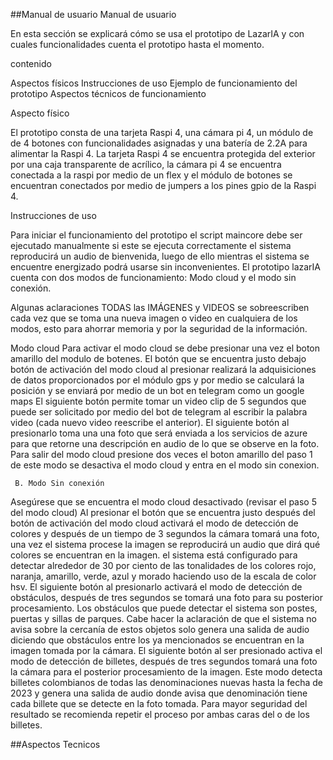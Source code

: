 ##Manual de usuario
Manual de usuario 

En esta sección se explicará cómo se usa el prototipo de LazarIA y con cuales funcionalidades cuenta el prototipo hasta el momento. 

contenido 

Aspectos físicos 
Instrucciones de uso 
Ejemplo de funcionamiento del prototipo
Aspectos técnicos de funcionamiento


Aspecto físico 

El prototipo consta de una tarjeta Raspi 4, una cámara pi 4, un módulo de de 4 botones con funcionalidades asignadas y  una batería de 2.2A para alimentar la Raspi 4.  La tarjeta Raspi 4 se encuentra protegida del exterior por una caja transparente de acrílico, la cámara pi 4 se encuentra conectada a la raspi por medio de un flex y el módulo de botones se encuentran conectados por medio de jumpers a los pines gpio de la Raspi 4.

Instrucciones de uso 

Para iniciar el funcionamiento del prototipo el script maincore debe ser ejecutado manualmente si este se ejecuta correctamente el sistema reproducirá un audio de bienvenida, luego de ello mientras el sistema se encuentre energizado podrá usarse sin inconvenientes. El prototipo lazarIA cuenta con dos modos de funcionamiento: Modo cloud y el modo sin conexión.


Algunas aclaraciones TODAS las IMÁGENES y VIDEOS se sobreescriben cada vez que se toma una nueva imagen o video en cualquiera de los modos, esto para ahorrar memoria y por la seguridad de la información.

Modo cloud 
Para activar el modo cloud se debe presionar una vez el boton amarillo del modulo de botenes. 
El botón que se encuentra justo debajo botón de activación del modo cloud al presionar realizará la adquisiciones de datos proporcionados por el módulo gps y por medio se calculará la posición y se enviará por medio de un bot en telegram como un google maps 
El siguiente botón permite tomar un video clip de 5 segundos que puede ser solicitado por medio del  bot de telegram al escribir la palabra video (cada nuevo video reescribe el anterior). 
El siguiente botón al presionarlo toma una una foto que será enviada a los servicios de azure para que retorne una descripción en audio de lo que se observe en la foto.
Para salir del modo cloud presione dos veces el boton amarillo del paso 1 de este modo se desactiva el modo cloud y entra en el modo sin conexion.

     B. Modo Sin conexión 
Asegúrese que se encuentra el modo cloud desactivado (revisar el paso 5 del modo cloud)
Al presionar el botón que se encuentra justo después del botón de activación del modo cloud activará el modo de detección de colores y después de un tiempo de 3 segundos la cámara tomará una foto, una vez el sistema procese la imagen se reproducirá un audio que dirá qué colores se encuentran en la imagen. el sistema está configurado para detectar alrededor de 30 por ciento de las tonalidades de los colores rojo, naranja, amarillo, verde, azul  y morado haciendo uso de la escala de color hsv.
El siguiente botón al presionarlo activará el modo de detección de obstáculos, después de tres segundos se tomará una foto para su posterior procesamiento. Los obstáculos que puede detectar el sistema son postes, puertas y sillas de parques. Cabe hacer la aclaración de que el sistema no avisa sobre la cercanía de estos objetos solo genera una salida de audio diciendo que obstáculos entre los ya mencionados se encuentran en la imagen tomada por la cámara. 
El siguiente botón al ser presionado activa el modo de detección de billetes, después de tres segundos tomará una foto la cámara para el posterior procesamiento de la imagen. Este modo detecta billetes colombianos de todas las denominaciones nuevas hasta la fecha de 2023 y genera una salida de audio donde avisa que denominación tiene cada billete que se detecte en la foto tomada. Para mayor seguridad del resultado se recomienda repetir el proceso por ambas caras del o de los billetes.



##Aspectos Tecnicos
 

